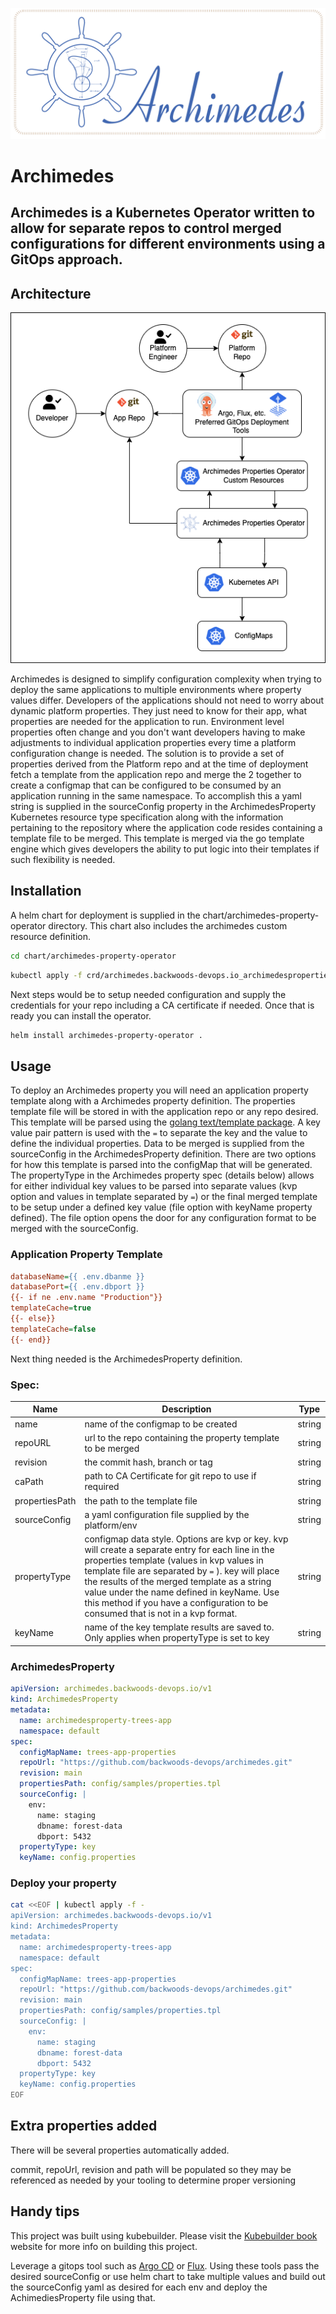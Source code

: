 ![Archimedes](./ArchimedesLogo.png)

# Archimedes

## Archimedes is a Kubernetes Operator written to allow for separate repos to control merged configurations for different environments using a GitOps approach.

## Architecture

![Architecture](./arch.png)

Archimedes is designed to simplify configuration complexity when trying to deploy the same applications to multiple environments where property values differ.  Developers of the applications should not need to worry about dynamic platform properties.  They just need to know for their app, what properties are needed for the application to run.  Environment level properties often change and you don't want developers having to make adjustments to individual application properties every time a platform configuration change is needed.   The solution is to provide a set of properties derived from the Platform repo and at the time of deployment fetch a template from the application repo and merge the 2 together to create a configmap that can be configured to be consumed by an application running in the same namespace.  To accomplish this a yaml string is supplied in the sourceConfig property in the ArchimedesProperty Kubernetes resource type specification along with the information pertaining to the repository where the application code resides containing a template file to be merged.  This template is merged via the go template engine which gives developers the ability to put logic into their templates if such flexibility is needed.

## Installation

A helm chart for deployment is supplied in the chart/archimedes-property-operator directory.  This chart also includes the archimedes custom resource definition.

```sh
cd chart/archimedes-property-operator
```

```sh
kubectl apply -f crd/archimedes.backwoods-devops.io_archimedesproperties.yaml
```

Next steps would be to setup needed configuration and supply the credentials for your repo including a CA certificate if needed. Once that is ready you can install the operator.

```sh
helm install archimedes-property-operator .
```

## Usage

To deploy an Archimedes property you will need an application property template along with a Archimedes property  definition.  The properties template file will be stored in with the application repo or any repo desired.  This template will be parsed using the [golang text/template package](https://pkg.go.dev/text/template "text/template package").  A key value pair pattern is used with the `=` to separate the key and the value to define the individual properties.   Data to be merged is supplied from the sourceConfig in the ArchimedesProperty definition. There are two options for how this template is parsed into the configMap that will be generated.  The propertyType in the Archimedes property spec (details below) allows for either individual key values to be parsed into separate values (kvp option and values in template separated by `=`) or the final merged template to be setup under a defined key value (file option with keyName property defined).  The file option opens the door for any configuration format to be merged with the sourceConfig.

### Application Property Template

```ini
databaseName={{ .env.dbanme }}
databasePort={{ .env.dbport }}
{{- if ne .env.name "Production"}}
templateCache=true
{{- else}}
templateCache=false
{{- end}}
```

Next thing needed is the ArchimedesProperty definition.

### Spec:

| Name | Description | Type |
| ----- | ----------- | ------- |
| name | name of the configmap to be created | string |
| repoURL | url to the repo containing the property template to be merged | string |
| revision | the commit hash, branch or tag | string |
| caPath | path to CA Certificate for git repo to use if required | string |
| propertiesPath | the path to the template file | string |
| sourceConfig | a yaml configuration file supplied by the platform/env | string |
| propertyType | configmap data style.  Options are kvp or key.  kvp will create a separate entry for each line in the properties template (values in kvp values in template file are separated by `=` ).   key will place the results of the merged template as a string value under the name defined in keyName. Use this method if you have a configuration to be consumed that is not in a kvp format. | string |
| keyName | name of the key template results are saved to.  Only applies when propertyType is set to key | string |

### ArchimedesProperty

```yaml
apiVersion: archimedes.backwoods-devops.io/v1
kind: ArchimedesProperty
metadata:
  name: archimedesproperty-trees-app
  namespace: default
spec:
  configMapName: trees-app-properties
  repoUrl: "https://github.com/backwoods-devops/archimedes.git"
  revision: main
  propertiesPath: config/samples/properties.tpl
  sourceConfig: |
    env:
      name: staging
      dbname: forest-data
      dbport: 5432
  propertyType: key
  keyName: config.properties
```

### Deploy your property

```sh
cat <<EOF | kubectl apply -f -
apiVersion: archimedes.backwoods-devops.io/v1
kind: ArchimedesProperty
metadata:
  name: archimedesproperty-trees-app
  namespace: default
spec:
  configMapName: trees-app-properties
  repoUrl: "https://github.com/backwoods-devops/archimedes.git"
  revision: main
  propertiesPath: config/samples/properties.tpl
  sourceConfig: |
    env:
      name: staging
      dbname: forest-data
      dbport: 5432
  propertyType: key
  keyName: config.properties
EOF
```

## Extra properties added

There will be several properties automatically added.

commit, repoUrl, revision and path will be populated so they may be referenced as needed by your tooling to determine proper versioning

## Handy tips

This project was built using kubebuilder.   Please visit the [Kubebuilder book](https://book.kubebuilder.io/ "Kubebuilder Book") website for more info on building this project.

Leverage a gitops tool such as [Argo CD](https://argoproj.github.io/cd/ "Argo CD") or [Flux](https://fluxcd.io/ "Flux").  Using these tools pass the desired sourceConfig or use helm chart to take multiple values and build out the sourceConfig yaml as desired for each env and deploy the AchimediesProperty file using that.
